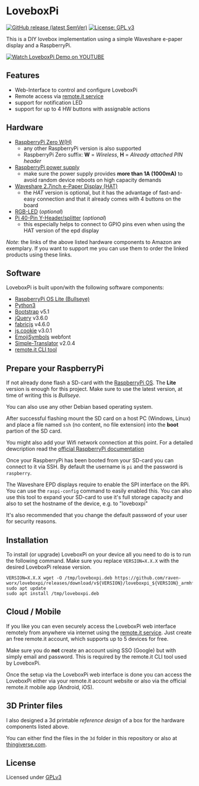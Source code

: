# LoveboxPi

[![GitHub release (latest SemVer)](https://img.shields.io/github/v/release/raven-worx/loveboxpi?logo=github&sort=semver)](https://github.com/raven-worx/loveboxpi/releases)
[![License: GPL v3](https://img.shields.io/badge/License-GPLv3-blue.svg)](https://www.gnu.org/licenses/gpl-3.0)

This is a DIY lovebox implementation using a simple Waveshare e-paper display and a RaspberryPi.

[![Watch LoveboxPi Demo on YOUTUBE](http://img.youtube.com/vi/fF88PX4ILu4/0.jpg)](http://www.youtube.com/watch?v=fF88PX4ILu4 "Watch LoveboxPi Demo on YOUTUBE")

## Features

* Web-Interface to control and configure LoveboxPi
* Remote access via [remote.it service](https://remote.it/)
* support for notification LED
* support for up to 4 HW buttons with assignable actions

## Hardware

* [RaspberryPi Zero W(H)](https://amzn.to/3ssZmjw)
    * any other RaspberryPi version is also supported
    * RaspberryPi Zero suffix: **W** = *Wireless*, **H** = *Already attached PIN header*
* [RaspberryPi power supply](https://amzn.to/3Jiqx6n)
    * make sure the power supply provides **more than 1A (1000mA)** to avoid random device reboots on high capacity demands
* [Waveshare 2.7inch e-Paper Display (HAT)](https://amzn.to/3FxGPpS)
    * the *HAT* version is optional, but it has the advantage of fast-and-easy connection and that it already comes with 4 buttons on the board
* [RGB-LED](https://amzn.to/3qrZOMa) (*optional*)
* [Pi 40-Pin Y-Header/splitter](https://amzn.to/3EsjeWl) (*optional*)
    * this especially helps to connect to GPIO pins even when using the HAT version of the epd display

*Note*: the links of the above listed hardware components to Amazon are exemplary. If you want to support me you can use them to order the linked products using these links.

## Software

LoveboxPi is built upon/with the following software components:

* [RaspberryPi OS Lite (Bullseye)](https://www.raspberrypi.com/software/)
* [Python3](https://www.python.org/)
* [Bootstrap](https://getbootstrap.com/) v5.1
* [jQuery](https://jquery.com/) v3.6.0
* [fabricjs](http://fabricjs.com/) v4.6.0
* [js.cookie](https://github.com/js-cookie/js-cookie) v3.0.1
* [EmojiSymbols](https://emojisymbols.com/) webfont
* [Simple-Translator](https://github.com/andreasremdt/simple-translator) v2.0.4
* [remote.it CLI tool](https://docs.remote.it/software/cli)

## Prepare your RaspberryPi

If not already done flash a SD-card with the [RaspberryPi OS](https://www.raspberrypi.com/software/). The **Lite** version is enough for this project. Make sure to use the latest version, at time of writing this is *Bullseye*.

You can also use any other Debian based operating system.

After successful flashing mount the SD card on a host PC (Windows, Linux) and place a file named `ssh` (no content, no file extension) into the **boot** partion of the SD card.

You might also add your Wifi network connection at this point. For a detailed dewcription read the [official RaspberryPi documentation](https://www.raspberrypi.com/documentation/computers/configuration.html#setting-up-a-headless-raspberry-pi)

Once your RaspberryPi has been booted from your SD-card you can connect to it via SSH. By default the username is `pi` and the password is `raspberry`.

The Waveshare EPD displays require to enable the SPI interface on the RPi. You can use the `raspi-config` command to easily enabled this. You can also use this tool to expand your SD-card to use it's full storage capacity and also to set the hostname of the device, e.g. to "loveboxpi"

It's also recommended that you change the default password of your user for security reasons.

## Installation

To install (or upgrade) LoveboxPi on your device all you need to do is to run the following command. Make sure you replace `VERSION=X.X.X` with the desired LoveboxPi release version. 

```console
VERSION=X.X.X wget -O /tmp/loveboxpi.deb https://github.com/raven-worx/loveboxpi/releases/download/v${VERSION}/loveboxpi_${VERSION}_armhf.deb
sudo apt update
sudo apt install /tmp/loveboxpi.deb
```

## Cloud / Mobile

If you like you can even securely access the LoveboxPi web interface remotely from anywhere via internet using the [remote.it service](https://remote.it/).
Just create an free remote.it account, which supports up to 5 devices for free.

Make sure you do **not** create an account using SSO (Google) but with simply email and password. This is required by the remote.it CLI tool used by LoveboxPi.

Once the setup via the LoveboxPi web interface is done you can access the LoveboxPi either via your remote.it account website or also via the official remote.it mobile app (Android, iOS).

## 3D Printer files

I also designed a 3d printable *reference design* of a box for the hardware components listed above.

You can either find the files in the `3d` folder in this repository or also at [thingiverse.com](https://www.thingiverse.com/thing:5174353).

## License

Licensed under [GPLv3](https://github.com/raven-worx/loveboxpi/blob/master/LICENSE)

